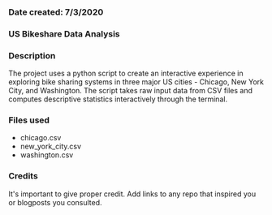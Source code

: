 ### Date created: 7/3/2020

### US Bikeshare Data Analysis

### Description
The project uses a python script to create an interactive experience in exploring bike sharing systems in three major US cities - Chicago, New York City, and Washington. The script takes raw input data from CSV files and computes descriptive statistics interactively through the terminal.

### Files used
- chicago.csv
- new_york_city.csv
- washington.csv

### Credits
It's important to give proper credit. Add links to any repo that inspired you or blogposts you consulted.
